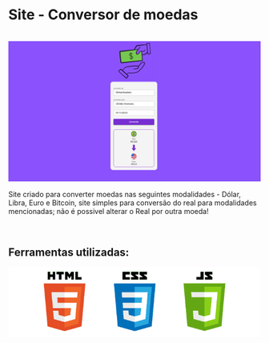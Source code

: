 <h1>Site - Conversor de moedas</h1>
<br>
<img src="https://github.com/RafaelSillva/Conversor-de-moedas/blob/main/assets/Captura%20de%20tela%202024-05-23%20174937.png" alt="imagem-de-fundo-do-site">
<p>Site criado para converter moedas nas seguintes modalidades - Dólar, Libra, Euro e Bitcoin, site simples para conversão do real para modalidades mencionadas; não é possivel alterar o Real por outra moeda!</p>
<br>
<b><h2>Ferramentas utilizadas:</h2></b>
<img src="https://github.com/RafaelSillva/Mario-Bros/blob/main/assets/nova_img.png"9px">
